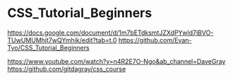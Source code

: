 # CSS_Tutorial_Beginners

https://docs.google.com/document/d/1m7bETdksmtJZXdPYwld7iBVO-TUwUMUMhjt7wQYmhik/edit?tab=t.0
https://github.com/Evan-Tyo/CSS_Tutorial_Beginners

https://www.youtube.com/watch?v=n4R2E7O-Ngo&ab_channel=DaveGray
https://github.com/gitdagray/css_course
